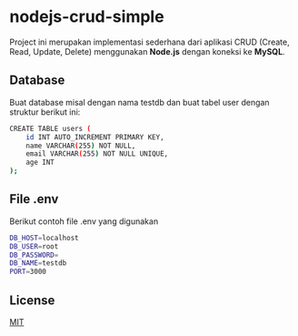 # nodejs-crud-simple

Project ini merupakan implementasi sederhana dari aplikasi CRUD (Create, Read, Update, Delete) menggunakan **Node.js** dengan koneksi ke **MySQL**.

## Database
Buat database misal dengan nama testdb dan buat tabel user dengan struktur berikut ini:
```bash
CREATE TABLE users (
    id INT AUTO_INCREMENT PRIMARY KEY,
    name VARCHAR(255) NOT NULL,
    email VARCHAR(255) NOT NULL UNIQUE,
    age INT
);
```

## File .env
Berikut contoh file .env yang digunakan
```bash
DB_HOST=localhost
DB_USER=root
DB_PASSWORD=
DB_NAME=testdb
PORT=3000
```

## License

[MIT](https://choosealicense.com/licenses/mit/)